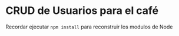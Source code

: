 # CRUD de Usuarios para el café

Recordar ejecutar ```npm install``` para reconstruir los 
modulos de Node